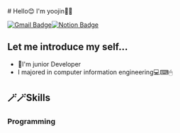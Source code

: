 <div aligen=center>
# Hello😊 I'm yoojin🍋🍋 

[![Gmail Badge](https://img.shields.io/badge/Gmail-D14836?style=flat&logo=Gmail&logoColor=white)](mailto:sonamu5264@gmail.com)[![Notion Badge](https://img.shields.io/badge/Notion-000000?style=flat&logo=Notion&logoColor=white)](www.notion.so/ujinsworkspace)



##  Let me introduce my self...
- 🌱I'm junior Developer
- I majored in computer information engineering💻⌨🖱

## 🪄🪄Skills
### Programming 

</div>
